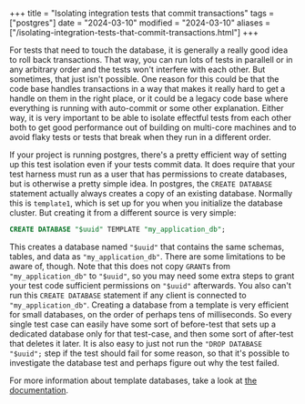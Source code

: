 +++
title = "Isolating integration tests that commit transactions"
tags = ["postgres"]
date = "2024-03-10"
modified = "2024-03-10"
aliases = ["/isolating-integration-tests-that-commit-transactions.html"]
+++

For tests that need to touch the database, it is generally a really good idea to
roll back transactions. That way, you can run lots of tests in parallell or in
any arbitrary order and the tests won't interfere with each other. But
sometimes, that just isn't possible. One reason for this could be that the code
base handles transactions in a way that makes it really hard to get a handle on
them in the right place, or it could be a legacy code base where everything is
running with auto-commit or some other explanation. Either way, it is very
important to be able to isolate effectful tests from each other both to get good
performance out of building on multi-core machines and to avoid flaky tests or
tests that break when they run in a different order.

If your project is running postgres, there's a pretty efficient way of setting
up this test isolation even if your tests commit data. It does require that your
test harness must run as a user that has permissions to create databases, but
is otherwise a pretty simple idea. In postgres, the `CREATE DATABASE` statement
actually always creates a copy of an existing database. Normally this is
`template1`, which is set up for you when you initialize the database cluster.
But creating it from a different source is very simple:

```sql
CREATE DATABASE "$uuid" TEMPLATE "my_application_db";
```

This creates a database named `"$uuid"` that contains the same schemas, tables,
and data as `"my_application_db"`. There are some limitations to be aware of,
though. Note that this does not copy `GRANT`s from `"my_application_db"`
to `"$uuid"`, so you may need some extra steps to grant your test code
sufficient permissions on `"$uuid"` afterwards. You also can't
run this `CREATE DATABASE` statement if any client is connected to
`"my_application_db"`. Creating a database from a template is very efficient for
small databases, on the order of perhaps tens of milliseconds. So every single
test case can easily have some sort of before-test that sets up a dedicated
database only for that test-case, and then some sort of after-test that deletes
it later. It is also easy to just not run the `"DROP DATABASE "$uuid";` step if
the test should fail for some reason, so that it's possible to investigate the
database test and perhaps figure out why the test failed.

For more information about template databases, take a look at
[the documentation](https://www.postgresql.org/docs/current/manage-ag-templatedbs.html).

